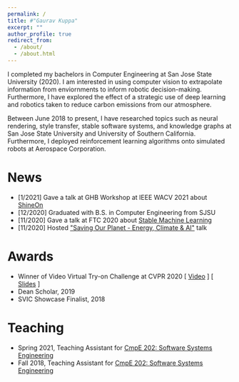 ```yaml
---
permalink: /
title: #"Gaurav Kuppa"
excerpt: ""
author_profile: true
redirect_from: 
  - /about/
  - /about.html
---
```

I completed my bachelors in Computer Engineering at San Jose State University (2020). 
I am interested in using computer vision to extrapolate information from enviornments 
to inform robotic decision-making. Furthermore, I have explored the effect of a strategic use 
of deep learning and robotics taken to reduce carbon emissions from our atmosphere.  


Between June 2018 to present, I have researched topics such as neural rendering, style transfer, stable 
software systems, and knowledge graphs at San Jose State University and University of Southern California.
Furthermore, I deployed reinforcement learning algorithms onto simulated robots at Aerospace Corporation. 

News
======
- [1/2021] Gave a talk at GHB Workshop at IEEE WACV 2021 about [ShineOn](/publication/2021-01-09-shine-on-1)
- [12/2020] Graduated with B.S. in Computer Engineering from SJSU
- [11/2020] Gave a talk at FTC 2020 about [Stable Machine Learning](/publication/2020-11-05-sml-2)
- [11/2020] Hosted ["Saving Our Planet - Energy, Climate & AI"](https://www.youtube.com/watch?v=TW48X9CNZ0A) talk

Awards
=====
- Winner of Video Virtual Try-on Challenge at CVPR 2020 
  [ [Video](https://www.youtube.com/watch?v=X7DPS-G1n0I&feature=youtu.be) ]  [ [Slides](https://drive.google.com/file/d/1mhss9tC2L2e_HqZLPdxrbcxY0MpFp01A/view) ]
- Dean Scholar, 2019
- SVIC Showcase Finalist, 2018

Teaching
======
- Spring 2021, Teaching Assistant for [CmpE 202: Software Systems Engineering](https://catalog.sjsu.edu/preview_course_nopop.php?catoid=2&coid=6804])
- Fall 2018, Teaching Assistant for [CmpE 202: Software Systems Engineering](https://catalog.sjsu.edu/preview_course_nopop.php?catoid=2&coid=6804])


